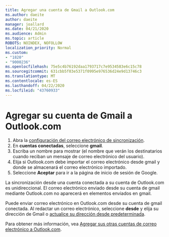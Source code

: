 ```yaml
---
title: Agregar una cuenta de Gmail a Outlook.com
ms.author: daeite
author: daeite
manager: joallard
ms.date: 04/21/2020
ms.audience: Admin
ms.topic: article
ROBOTS: NOINDEX, NOFOLLOW
localization_priority: Normal
ms.custom:
- "1820"
- "9000236"
ms.openlocfilehash: 75e5c4b76192daa1793717c7e9534583e6c15c78
ms.sourcegitcommit: 631cbb5f03e5371f0995e976536d24e9d13746c3
ms.translationtype: MT
ms.contentlocale: es-ES
ms.lasthandoff: 04/22/2020
ms.locfileid: "43760933"
---
```

# <a name="add-your-gmail-account-to-outlookcom"></a>Agregar su cuenta de Gmail a Outlook.com

1. Abra la [configuración del correo electrónico de sincronización](https://go.microsoft.com/fwlink/?linkid=875264).
2. En **cuentas conectadas**, seleccione **gmail**.
3. Escriba un nombre para mostrar (el nombre que verán los destinatarios cuando reciban un mensaje de correo electrónico del usuario).
4. Elija si Outlook.com debe importar el correo electrónico desde gmail y donde se almacenará el correo electrónico importado.
5. Seleccione **Aceptar** para ir a la página de inicio de sesión de Google.

La sincronización desde una cuenta conectada a su cuenta de Outlook.com es unidireccional. El correo electrónico enviado desde su cuenta de gmail mediante Outlook.com no aparecerá en elementos enviados en gmail.

Puede enviar correo electrónico en Outlook.com desde su cuenta de gmail conectada. Al redactar un correo electrónico, seleccione **desde** y elija su dirección de Gmail o [actualice su dirección desde predeterminada](https://go.microsoft.com/fwlink/?linkid=875264).

Para obtener más información, vea [Agregar sus otras cuentas de correo electrónico a Outlook.com](https://support.office.com/article/c5224df4-5885-4e79-91ba-523aa743f0ba?wt.mc_id=Office_Outlook_com_Alchemy).